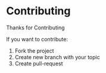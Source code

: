 # Contributing
Thanks for Contributing

If you want to contribute:
1. Fork the project
2. Create new branch with your topic
3. Create pull-request
